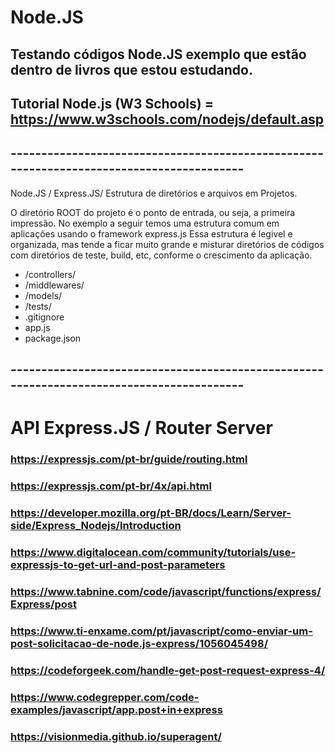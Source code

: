 # Node.JS

## Testando códigos Node.JS exemplo que estão dentro de livros que estou estudando.

## Tutorial Node.js (W3 Schools) = https://www.w3schools.com/nodejs/default.asp

## -----------------------------------------------------------------------------------------

Node.JS / Express.JS/ Estrutura de diretórios e arquivos em Projetos. 

O diretório ROOT do projeto é o ponto de entrada, ou seja, a primeira impressão. 
No exemplo a seguir temos uma estrutura comum em aplicações usando o framework express.js 
Essa estrutura é legivel e organizada, mas tende a ficar muito grande e misturar diretórios
de códigos com diretórios de teste, build, etc, conforme o crescimento da aplicação.

* /controllers/
* /middlewares/
* /models/
* /tests/
* .gitignore
* app.js
* package.json

## -----------------------------------------------------------------------------------------

# API Express.JS / Router Server

### https://expressjs.com/pt-br/guide/routing.html

### https://expressjs.com/pt-br/4x/api.html

### https://developer.mozilla.org/pt-BR/docs/Learn/Server-side/Express_Nodejs/Introduction

### https://www.digitalocean.com/community/tutorials/use-expressjs-to-get-url-and-post-parameters

### https://www.tabnine.com/code/javascript/functions/express/Express/post

### https://www.ti-enxame.com/pt/javascript/como-enviar-um-post-solicitacao-de-node.js-express/1056045498/

### https://codeforgeek.com/handle-get-post-request-express-4/

### https://www.codegrepper.com/code-examples/javascript/app.post+in+express

### https://visionmedia.github.io/superagent/
